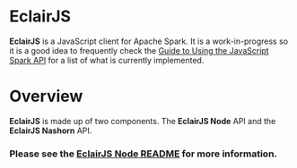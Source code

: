EclairJS
===================
**EclairJS** is a JavaScript client for Apache Spark.  It is a work-in-progress so it is a good idea to frequently check the [Guide to Using the JavaScript Spark API](https://github.rtp.raleigh.ibm.com/EclairJS/eclairjs-node/wikis/Guide-to-using-the-JavaScript-Spark-API) for a list of what is currently implemented.

Overview
===================
**EclairJS** is made up of two components.  The **EclairJS Node** API and the **EclairJS Nashorn** API.

### **Please see the [EclairJS Node README](https://github.rtp.raleigh.ibm.com/EclairJS/eclairjs-node) for more information.**
